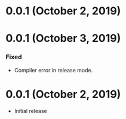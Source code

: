 # 0.0.1 (October 2, 2019)
# 0.0.1 (October 3, 2019)

### Fixed

- Compiler error in release mode.

# 0.0.1 (October 2, 2019)

- Initial release
